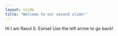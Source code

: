 ```yaml
---
layout: slide
title: "Welcome to our second slide!"
---
```

Hi I am Rasul S. Esmail
Use the left arrow to go back!
